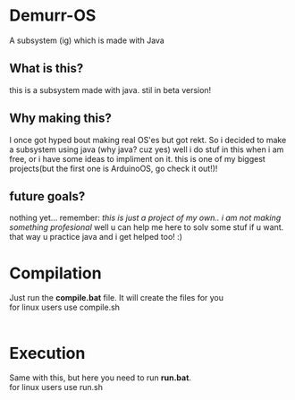 # Demurr-OS
A subsystem (ig) which is made with Java

## What is this?
this is a subsystem made with java. stil in beta version!

## Why making this?
I once got hyped bout making real OS'es but got rekt. So i decided to make a subsystem using java (why java? cuz yes)
well i do stuf in this when i am free, or i have some ideas to impliment on it. this is one of my biggest projects(but the first one is ArduinoOS, go check it out!)!

## future goals?
nothing yet... remember: *this is just a project of my own.. i am not making something profesional*
well u can help me here to solv some stuf if u want. that way u practice java and i get helped too! :)

# Compilation
Just run the **compile.bat** file. It will create the files for you<br>
for linux users use compile.sh<br><br>

# Execution
Same with this, but here you need to run **run.bat**.<br>
for linux users use run.sh

